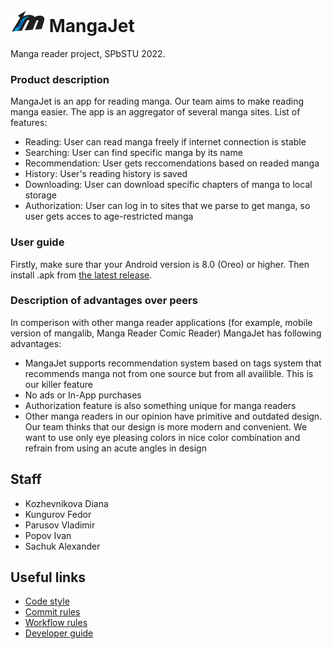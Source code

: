 # ![icon](bin/logo_64.png) MangaJet
Manga reader project, SPbSTU 2022.

### Product description
MangaJet is an app for reading manga. Our team aims to make reading manga easier. The app is an aggregator of several manga sites.
List of features:
+ Reading: User can read manga freely if internet connection is stable
+ Searching: User can find specific manga by its name
+ Recommendation: User gets reccomendations based on readed manga
+ History: User's reading history is saved
+ Downloading: User can download specific chapters of manga to local storage
+ Authorization: User can log in to sites that we parse to get manga, so user gets acces to age-restricted manga 

### User guide
Firstly, make sure thar your Android version is 8.0 (Oreo) or higher. Then install .apk from [the latest release](https://github.com/Sairsey/manga-reader/releases).

### Description of advantages over peers
In comperison with other manga reader applications (for example, mobile version of mangalib, Manga Reader Comic Reader) MangaJet has following advantages:
+ MangaJet supports recommendation system based on tags system that recommends manga not from one source but from all availible. This is our killer feature
+ No ads or In-App purchases
+ Authorization feature is also something unique for manga readers
+ Other manga readers in our opinion have primitive and outdated design. Our team thinks that our design is more modern and convenient. We want to use only eye pleasing colors in nice color combination and refrain from using an acute angles in design
## Staff
+ Kozhevnikova Diana
+ Kungurov Fedor
+ Parusov Vladimir
+ Popov Ivan
+ Sachuk Alexander

## Useful links
+ [Code style](docs/code-rules.md)
+ [Commit rules](docs/commit-rules.md)
+ [Workflow rules](docs/workflow-rules.md)
+ [Developer guide](docs/developer-guide.md)